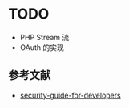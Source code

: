 # TODO

- PHP Stream 流
- OAuth 的实现

## 参考文献

- [security-guide-for-developers](https://github.com/FallibleInc/security-guide-for-developers)